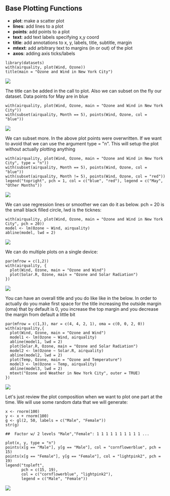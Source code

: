 Base Plotting Functions
-----------------------

-   **plot**: make a scatter plot
-   **lines**: add lines to a plot
-   **points**: add points to a plot
-   **text**: add text labels specifying x,y coord
-   **title**: add annotations to x, y, labels, title, subtitle, margin
-   **mtext**: add arbitrary text to margins (in or out) of the plot
-   **axos**: adding axis ticks/labels

<!-- -->

    library(datasets)
    with(airquality, plot(Wind, Ozone))
    title(main = "Ozone and Wind in New York City")

![](Img/plot1.jpeg)

The title can be added in the call to plot. Also we can subset on the
fly our dataset. Data points for May are in blue

    with(airquality, plot(Wind, Ozone, main = "Ozone and Wind in New York City"))
    with(subset(airquality, Month == 5), points(Wind, Ozone, col = "blue"))

![](Img/plot2.jpeg)

We can subset more. In the above plot points were overwritten. If we
want to avoid that we can use the argument type = "n". This will setup
the plot without actually plotting anything

    with(airquality, plot(Wind, Ozone, main = "Ozone and Wind in New York City", type = "n"))
    with(subset(airquality, Month == 5), points(Wind, Ozone, col = "blue"))
    with(subset(airquality, Month != 5), points(Wind, Ozone, col = "red"))
    legend("topright", pch = 1, col = c("blue", "red"), legend = c("May", "Other Months"))

![](Img/plot3.jpeg)

We can use regression lines or smoother we can do it as below. pch = 20
is the small black filled circle, lwd is the ticknes:

    with(airquality, plot(Wind, Ozone, main = "Ozone and Wind in New York City", pch = 20))
    model <- lm(Ozone ~ Wind, airquality)
    abline(model, lwd = 2)

![](Img/plot4.jpeg)

We can do multiple plots on a single device:

    par(mfrow = c(1,2))
    with(airquality, {
      plot(Wind, Ozone, main = "Ozone and Wind")
      plot(Solar.R, Ozone, main = "Ozone and Solar Radiation")
    })

![](Img/plot5.jpeg)

You can have an overall title and you do like like in the below. In
order to actually do you make first space for the title increasing the
outside margin (oma) that by default is 0, you increase the top margin
and you decrease the margin from default a little bit

    par(mfrow = c(1,3), mar = c(4, 4, 2, 1), oma = c(0, 0, 2, 0))
    with(airquality,{
      plot(Wind, Ozone, main = "Ozone and Wind")
      model1 <- lm(Ozone ~ Wind, airquality)
      abline(model1, lwd = 2)
      plot(Solar.R, Ozone, main = "Ozone and Solar Radiation")
      model2 <- lm(Ozone ~ Solar.R, airquality)
      abline(model2, lwd = 2)
      plot(Temp, Ozone, main = "Ozone and Temperature")
      model3 <- lm(Ozone ~ Temp, airquality)
      abline(model3, lwd = 2)
      mtext("Ozone and Weather in New York City", outer = TRUE)
    })

![](Img/plot6.jpeg)

Let's just review the plot composition when we want to plot one part at
the time. We will use some random data that we will generate:

    x <- rnorm(100)
    y <- x + rnorm(100)
    g <- gl(2, 50, labels = c("Male", "Female"))
    str(g)

    ##  Factor w/ 2 levels "Male","Female": 1 1 1 1 1 1 1 1 1 1 ...

    plot(x, y, type = "n")
    points(x[g == "Male"], y[g == "Male"], col = "cornflowerblue", pch = 15)
    points(x[g == "Female"], y[g == "Female"], col = "lightpink2", pch = 19)
    legend("topleft", 
           pch = c(15, 19), 
           col = c("cornflowerblue", "lightpink2"), 
           legend = c("Male", "Female"))

![](Img/plot7.jpeg)
